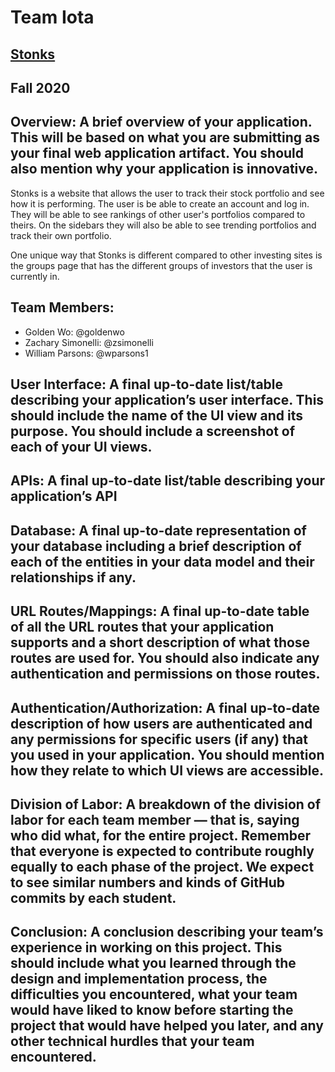 # Team Iota

## [Stonks](https://cs326-final-iota.herokuapp.com/)

## Fall 2020 

## Overview: A brief overview of your application. This will be based on what you are submitting as your final web application artifact. You should also mention why your application is innovative.
Stonks is a website that allows the user to track their stock portfolio and see how it is performing. The user is be able to create an account and log in. They will be able to see rankings of other user's portfolios compared to theirs. On the sidebars they will also be able to see trending portfolios and track their own portfolio.

One unique way that Stonks is different compared to other investing sites is the groups page that has the different groups of investors that the user is currently in. 

## Team Members: 
- Golden Wo: @goldenwo
- Zachary Simonelli: @zsimonelli
- William Parsons: @wparsons1

## User Interface: A final up-to-date list/table describing your application’s user interface. This should include the name of the UI view and its purpose. You should include a screenshot of each of your UI views.

## APIs: A final up-to-date list/table describing your application’s API

## Database: A final up-to-date representation of your database including a brief description of each of the entities in your data model and their relationships if any.

## URL Routes/Mappings: A final up-to-date table of all the URL routes that your application supports and a short description of what those routes are used for. You should also indicate any authentication and permissions on those routes.

## Authentication/Authorization: A final up-to-date description of how users are authenticated and any permissions for specific users (if any) that you used in your application. You should mention how they relate to which UI views are accessible.

## Division of Labor: A breakdown of the division of labor for each team member — that is, saying who did what, for the entire project. Remember that everyone is expected to contribute roughly equally to each phase of the project. We expect to see similar numbers and kinds of GitHub commits by each student.

## Conclusion: A conclusion describing your team’s experience in working on this project. This should include what you learned through the design and implementation process, the difficulties you encountered, what your team would have liked to know before starting the project that would have helped you later, and any other technical hurdles that your team encountered.
